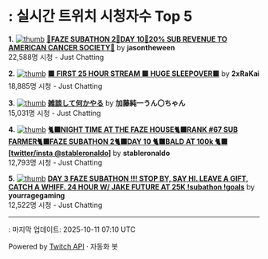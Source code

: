 # : 실시간 트위치 시청자수 Top 5

**1.** [![thumb](https://static-cdn.jtvnw.net/previews-ttv/live_user_jasontheween-320x180.jpg)](https://twitch.tv/jasontheween)
**[🔴FAZE SUBATHON 2🔴DAY 10🔴20% SUB REVENUE TO AMERICAN CANCER SOCIETY🔴](https://twitch.tv/jasontheween)** by **jasontheween**<br>22,588명 시청  - Just Chatting

**2.** [![thumb](https://static-cdn.jtvnw.net/previews-ttv/live_user_2xrakai-320x180.jpg)](https://twitch.tv/2xRaKai)
**[🟩 FIRST 25 HOUR STREAM 🟩 HUGE SLEEPOVER🟩](https://twitch.tv/2xRaKai)** by **2xRaKai**<br>18,885명 시청  - Just Chatting

**3.** [![thumb](https://static-cdn.jtvnw.net/previews-ttv/live_user_kato_junichi0817-320x180.jpg)](https://twitch.tv/加藤純一うん〇ちゃん)
**[雑談して何かやる](https://twitch.tv/加藤純一うん〇ちゃん)** by **加藤純一うん〇ちゃん**<br>15,031명 시청  - Just Chatting

**4.** [![thumb](https://static-cdn.jtvnw.net/previews-ttv/live_user_stableronaldo-320x180.jpg)](https://twitch.tv/stableronaldo)
**[🐈‍⬛NIGHT TIME AT THE FAZE HOUSE🐈‍⬛RANK #67 SUB FARMER🐈‍⬛FAZE SUBATHON 2🐈‍⬛DAY 10 🐈‍⬛BALD AT 100k 🐈‍⬛ [twitter/insta @stableronaldo]](https://twitch.tv/stableronaldo)** by **stableronaldo**<br>12,793명 시청  - Just Chatting

**5.** [![thumb](https://static-cdn.jtvnw.net/previews-ttv/live_user_yourragegaming-320x180.jpg)](https://twitch.tv/yourragegaming)
**[DAY 3 FAZE SUBATHON !!! STOP BY, SAY HI. LEAVE A GIFT, CATCH A WHIFF. 24 HOUR W/ JAKE FUTURE AT 25K !subathon !goals](https://twitch.tv/yourragegaming)** by **yourragegaming**<br>12,522명 시청  - Just Chatting


---
: 마지막 업데이트: 2025-10-11 07:10 UTC

Powered by [Twitch API](https://dev.twitch.tv/docs/api/reference) · 자동화 봇
